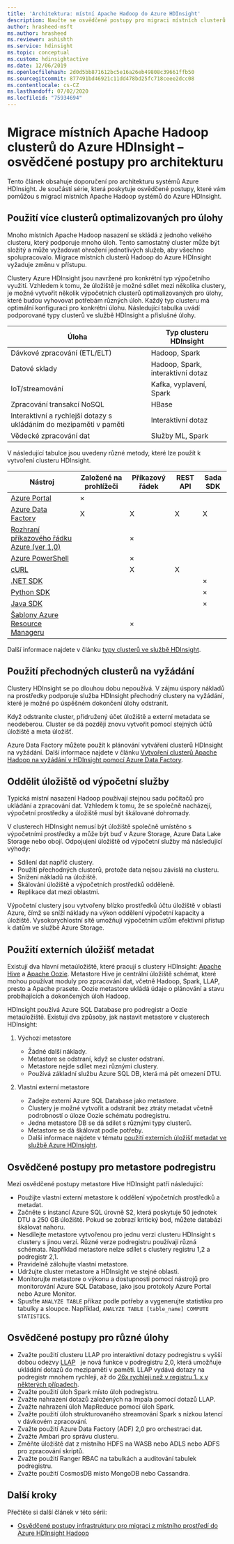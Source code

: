 ```yaml
---
title: 'Architektura: místní Apache Hadoop do Azure HDInsight'
description: Naučte se osvědčené postupy pro migraci místních clusterů Hadoop do Azure HDInsight.
author: hrasheed-msft
ms.author: hrasheed
ms.reviewer: ashishth
ms.service: hdinsight
ms.topic: conceptual
ms.custom: hdinsightactive
ms.date: 12/06/2019
ms.openlocfilehash: 2d0d5bb871612bc5e16a26eb49808c39661ffb50
ms.sourcegitcommit: 877491bd46921c11dd478bd25fc718ceee2dcc08
ms.contentlocale: cs-CZ
ms.lasthandoff: 07/02/2020
ms.locfileid: "75934694"
---
```

# <a name="migrate-on-premises-apache-hadoop-clusters-to-azure-hdinsight---architecture-best-practices"></a>Migrace místních Apache Hadoop clusterů do Azure HDInsight – osvědčené postupy pro architekturu

Tento článek obsahuje doporučení pro architekturu systémů Azure HDInsight. Je součástí série, která poskytuje osvědčené postupy, které vám pomůžou s migrací místních Apache Hadoop systémů do Azure HDInsight.

## <a name="use-multiple-workload-optimized-clusters"></a>Použití více clusterů optimalizovaných pro úlohy

Mnoho místních Apache Hadoop nasazení se skládá z jednoho velkého clusteru, který podporuje mnoho úloh. Tento samostatný cluster může být složitý a může vyžadovat ohrožení jednotlivých služeb, aby všechno spolupracovalo. Migrace místních clusterů Hadoop do Azure HDInsight vyžaduje změnu v přístupu.

Clustery Azure HDInsight jsou navržené pro konkrétní typ výpočetního využití. Vzhledem k tomu, že úložiště je možné sdílet mezi několika clustery, je možné vytvořit několik výpočetních clusterů optimalizovaných pro úlohy, které budou vyhovovat potřebám různých úloh. Každý typ clusteru má optimální konfiguraci pro konkrétní úlohu. Následující tabulka uvádí podporované typy clusterů ve službě HDInsight a příslušné úlohy.

|Úloha|Typ clusteru HDInsight|
|---|---|
|Dávkové zpracování (ETL/ELT)|Hadoop, Spark|
|Datové sklady|Hadoop, Spark, interaktivní dotaz|
|IoT/streamování|Kafka, vyplavení, Spark|
|Zpracování transakcí NoSQL|HBase|
|Interaktivní a rychlejší dotazy s ukládáním do mezipaměti v paměti|Interaktivní dotaz|
|Vědecké zpracování dat|Služby ML, Spark|

V následující tabulce jsou uvedeny různé metody, které lze použít k vytvoření clusteru HDInsight.

|Nástroj|Založené na prohlížeči|Příkazový řádek|REST API|Sada SDK|
|---|---|---|---|---|
|[Azure Portal](../hdinsight-hadoop-create-linux-clusters-portal.md)|×||||
|[Azure Data Factory](../hdinsight-hadoop-create-linux-clusters-adf.md)|X|X|X|X|
|[Rozhraní příkazového řádku Azure (ver 1,0)](../hdinsight-hadoop-create-linux-clusters-azure-cli.md)||×|||
|[Azure PowerShell](../hdinsight-hadoop-create-linux-clusters-azure-powershell.md)||×|||
|[cURL](../hdinsight-hadoop-create-linux-clusters-curl-rest.md)||X|X||
|[.NET SDK](https://docs.microsoft.com/dotnet/api/overview/azure/hdinsight?view=azure-dotnet)||||×|
|[Python SDK](https://docs.microsoft.com/python/api/overview/azure/hdinsight?view=azure-python)||||×|
|[Java SDK](https://docs.microsoft.com/java/api/overview/azure/hdinsight?view=azure-java-stable)||||×|
|[Šablony Azure Resource Manageru](../hdinsight-hadoop-create-linux-clusters-arm-templates.md)||×|||

Další informace najdete v článku [typy clusterů ve službě HDInsight](../hadoop/apache-hadoop-introduction.md).

## <a name="use-transient-on-demand-clusters"></a>Použití přechodných clusterů na vyžádání

Clustery HDInsight se po dlouhou dobu nepoužívá. V zájmu úspory nákladů na prostředky podporuje služba HDInsight přechodný clustery na vyžádání, které je možné po úspěšném dokončení úlohy odstranit.

Když odstraníte cluster, přidružený účet úložiště a externí metadata se neodeberou. Cluster se dá později znovu vytvořit pomocí stejných účtů úložiště a meta úložišť.

Azure Data Factory můžete použít k plánování vytváření clusterů HDInsight na vyžádání. Další informace najdete v článku [Vytvoření clusterů Apache Hadoop na vyžádání v HDInsight pomocí Azure Data Factory](../hdinsight-hadoop-create-linux-clusters-adf.md).

## <a name="decouple-storage-from-compute"></a>Oddělit úložiště od výpočetní služby

Typická místní nasazení Hadoop používají stejnou sadu počítačů pro ukládání a zpracování dat. Vzhledem k tomu, že se společně nacházejí, výpočetní prostředky a úložiště musí být škálované dohromady.

V clusterech HDInsight nemusí být úložiště společně umístěno s výpočetními prostředky a může být buď v Azure Storage, Azure Data Lake Storage nebo obojí. Odpojujení úložiště od výpočetní služby má následující výhody:

- Sdílení dat napříč clustery.
- Použití přechodných clusterů, protože data nejsou závislá na clusteru.
- Snížení nákladů na úložiště.
- Škálování úložiště a výpočetních prostředků odděleně.
- Replikace dat mezi oblastmi.

Výpočetní clustery jsou vytvořeny blízko prostředků účtu úložiště v oblasti Azure, čímž se sníží náklady na výkon oddělení výpočetní kapacity a úložiště. Vysokorychlostní sítě umožňují výpočetním uzlům efektivní přístup k datům ve službě Azure Storage.

## <a name="use-external-metadata-stores"></a>Použití externích úložišť metadat

Existují dva hlavní metaúložiště, které pracují s clustery HDInsight: [Apache Hive](https://hive.apache.org/) a [Apache Oozie](https://oozie.apache.org/). Metastore Hive je centrální úložiště schémat, které mohou používat moduly pro zpracování dat, včetně Hadoop, Spark, LLAP, presto a Apache prasete. Oozie metastore ukládá údaje o plánování a stavu probíhajících a dokončených úloh Hadoop.

HDInsight používá Azure SQL Database pro podregistr a Oozie metaúložiště. Existují dva způsoby, jak nastavit metastore v clusterech HDInsight:

1. Výchozí metastore

    - Žádné další náklady.
    - Metastore se odstraní, když se cluster odstraní.
    - Metastore nejde sdílet mezi různými clustery.
    - Používá základní službu Azure SQL DB, která má pět omezení DTU.

1. Vlastní externí metastore

    - Zadejte externí Azure SQL Database jako metastore.
    - Clustery je možné vytvořit a odstranit bez ztráty metadat včetně podrobností o úloze Oozie schématu podregistru.
    - Jedna metastore DB se dá sdílet s různými typy clusterů.
    - Metastore se dá škálovat podle potřeby.
    - Další informace najdete v tématu [použití externích úložišť metadat ve službě Azure HDInsight](../hdinsight-use-external-metadata-stores.md).

## <a name="best-practices-for-hive-metastore"></a>Osvědčené postupy pro metastore podregistru

Mezi osvědčené postupy metastore Hive HDInsight patří následující:

- Použijte vlastní externí metastore k oddělení výpočetních prostředků a metadat.
- Začněte s instancí Azure SQL úrovně S2, která poskytuje 50 jednotek DTU a 250 GB úložiště. Pokud se zobrazí kritický bod, můžete databázi škálovat nahoru.
- Nesdílejte metastore vytvořenou pro jednu verzi clusteru HDInsight s clustery s jinou verzí. Různé verze podregistru používají různá schémata. Například metastore nelze sdílet s clustery registru 1,2 a podregistr 2,1.
- Pravidelně zálohujte vlastní metastore.
- Udržujte cluster metastore a HDInsight ve stejné oblasti.
- Monitorujte metastore o výkonu a dostupnosti pomocí nástrojů pro monitorování Azure SQL Database, jako jsou protokoly Azure Portal nebo Azure Monitor.
- Spusťte `ANALYZE TABLE` příkaz podle potřeby a vygenerujte statistiku pro tabulky a sloupce. Například, `ANALYZE TABLE [table_name] COMPUTE STATISTICS`.

## <a name="best-practices-for-different-workloads"></a>Osvědčené postupy pro různé úlohy

- Zvažte použití clusteru LLAP pro interaktivní dotazy podregistru s vyšší dobou odezvy [LLAP](https://cwiki.apache.org/confluence/display/Hive/LLAP)   je nová funkce v podregistru 2,0, která umožňuje ukládání dotazů do mezipaměti v paměti. LLAP vydává dotazy na podregistr mnohem rychleji, až do [26x rychleji než v registru 1. x v některých případech](https://hortonworks.com/blog/announcing-apache-hive-2-1-25x-faster-queries-much/).
- Zvažte použití úloh Spark místo úloh podregistru.
- Zvažte nahrazení dotazů založených na Impala pomocí dotazů LLAP.
- Zvažte nahrazení úloh MapReduce pomocí úloh Spark.
- Zvažte použití úloh strukturovaného streamování Spark s nízkou latencí v dávkovém zpracování.
- Zvažte použití Azure Data Factory (ADF) 2,0 pro orchestraci dat.
- Zvažte Ambari pro správu clusteru.
- Změňte úložiště dat z místního HDFS na WASB nebo ADLS nebo ADFS pro zpracování skriptů.
- Zvažte použití Ranger RBAC na tabulkách a auditování tabulek podregistru.
- Zvažte použití CosmosDB místo MongoDB nebo Cassandra.

## <a name="next-steps"></a>Další kroky

Přečtěte si další článek v této sérii:

- [Osvědčené postupy infrastruktury pro migraci z místního prostředí do Azure HDInsight Hadoop](apache-hadoop-on-premises-migration-best-practices-infrastructure.md)
